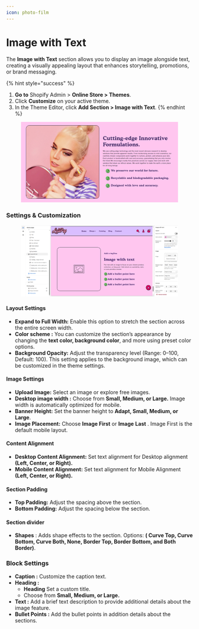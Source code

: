 ```yaml
---
icon: photo-film
---
```


# Image with Text

The **Image with Text** section allows you to display an image alongside text, creating a visually appealing layout that enhances storytelling, promotions, or brand messaging.

{% hint style="success" %}
1. **Go to** Shopify Admin > **Online Store > Themes**.
2. Click **Customize** on your active theme.
3. In the Theme Editor, click **Add Section > Image with Text**.
{% endhint %}

<figure><img src="../.gitbook/assets/Image_text-01.jpg" alt=""><figcaption></figcaption></figure>

### **Settings & Customization**

<figure><img src="../.gitbook/assets/image with.png" alt=""><figcaption></figcaption></figure>

#### **Layout Settings**

* **Expand to Full Width:** Enable this option to stretch the section across the entire screen width.
* **Color scheme :** You can customize the section’s appearance by changing the **text color, background color**, and more using preset color options.
* **Background Opacity:** Adjust the transparency level (Range: 0–100, Default: 100). This setting applies to the background image, which can be customized in the theme settings.

#### **Image Settings**

* **Upload Image:** Select an image or explore free images.
* **Desktop image width :** Choose from **Small, Medium, or Large.** Image width is automatically optimized for mobile.
* **Banner Height:** Set the banner height to **Adapt, Small, Medium, or Large**.
* **Image Placement:** Choose **Image First** or **Image** **Last** . Image First is the default mobile layout.

#### **Content Alignment**

* **Desktop Content Alignment:** Set text alignment for Desktop alignment **(Left, Center, or Right).**
* **Mobile Content Alignment:** Set text alignment for Mobile Alignment **(Left, Center, or Right).**

#### **Section Padding**

* **Top Padding:** Adjust the spacing above the section.
* **Bottom Padding:** Adjust the spacing below the section.

#### Section divider

* **Shapes** : Adds shape effects to the section. Options: **( Curve Top, Curve Bottom, Curve Both, None, Border Top, Border Bottom, and Both Border)**.

### Block Settings

* **Caption :** Customize the caption text.
* **Heading :**
  * **Heading**  Set a custom title.
  * Choose from **Small, Medium, or Large.**
* **Text :**  Add a brief text description to provide additional details about the image feature.
* **Bullet Points :** Add the bullet points in addition details about the sections.

